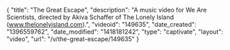 {
    "title": "The Great Escape",
    "description": "A music video for We Are Scientists, directed by Akiva Schaffer of The Lonely Island (www.thelonelyisland.com).",
    "videoid": "149635",
    "date_created": "1396559762",
    "date_modified": "1418181242",
    "type": "captivate",
    "layout": "video",
    "url": "\/v\/the-great-escape\/149635"
}
